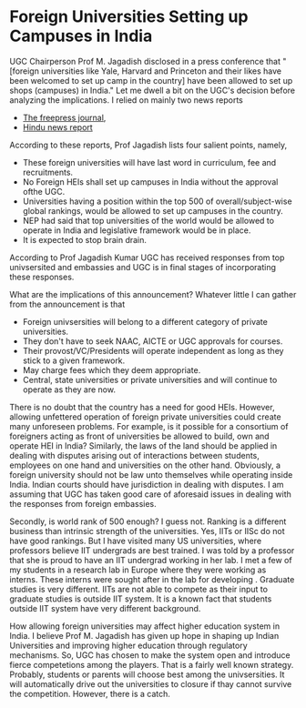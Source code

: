 # Foreign Universities Setting up Campuses in India

UGC Chairperson Prof M. Jagadish disclosed in a press conference that "[foreign universities like Yale, Harvard and Princeton and their likes have been
welcomed to set up camp in the country]
have been allowed to set up shops (campuses) in India." Let me dwell a bit on the UGC's decision before analyzing the implications. I relied on 
mainly two news reports

- [The freepress journal](https://www.freepressjournal.in/education/will-ugcs-guidelines-on-foreign-universities-in-india-fail-to-deliver), 
- [Hindu news report](https://www.thehindu.com/news/national/ugc-to-announce-guidelines-for-setting-up-foreign-universities-in-may/article66680179.ece#)

According to these reports, Prof Jagadish lists four salient points, namely, 

- These foreign universities will have last word in curriculum, fee and recruitments. 
- No Foreign HEIs shall set up campuses in India without the approval ofthe UGC. 
- Universities having a position within the top 500 of overall/subject-wise global rankings, would be allowed to set up campuses in the country.
- NEP had said that top universities of the world would be allowed to operate in India and legislative framework would be in place.
- It is expected to stop brain drain. 

According to Prof Jagadish Kumar UGC has received responses from top univsersited and embassies and UGC is in final stages of incorporating
these responses. 

What are the implications of this announcement? Whatever little I can gather from the announcement is that 

- Foreign univsersities will belong to a different category of private universities.  
- They don't have to seek NAAC, AICTE or UGC approvals for courses.
- Their provost/VC/Presidents will operate independent as long as they stick to a given framework.
- May charge fees which they deem appropriate. 
- Central, state universities or private universities and will continue to operate as they are now.

There is no doubt that the country has a need for good HEIs. However, allowing unfettered operation of foreign private universities could create 
many unforeseen problems. For example, is it possible for a consortium of foreigners acting as front of universities be allowed to build, own and 
operate HEI in India? Similarly, the laws of the land should be applied in dealing with disputes arising out of interactions between students,
employees on one hand and universities on the other hand. Obviously, a foreign university should not be law unto themselves while operating inside
India. Indian courts should have jurisdiction in dealing with disputes. I am assuming that UGC has taken good care of aforesaid issues in 
dealing with the responses from foreign embassies. 

Secondly, is world rank of 500 enough? I guess not. Ranking is a different business than intrinsic strength of the universities. Yes, IITs or IISc
do not have good rankings. But I have visited many US universities, where professors believe IIT undergrads are best trained. I was told by a 
professor that she is proud to have an IIT undergrad working in her lab. I met a few of my students in a research lab in Europe where they were
working as interns. These interns were sought after in the lab for developing . Graduate studies is
very different. IITs are not able to compete as their input to graduate studies is outside IIT system. It is a known fact that students outside 
IIT system have very different background. 
  
How allowing foreign universities may affect higher education system in India. I believe Prof M. Jagadish has given up hope in shaping up Indian Universities and improving higher education through
regulatory mechanisms. So, UGC has chosen to 
make the system open and introduce fierce competetions among the players. That is a fairly well known strategy. Probably, students or parents will
choose best among the univsersities. It will automatically drive out the universities to closure if thay cannot survive the competition. However,
there is a catch. 
